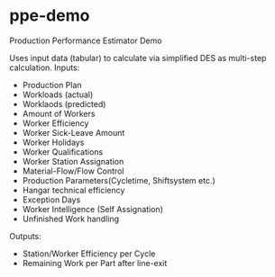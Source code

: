 # ppe-demo
Production Performance Estimator Demo

Uses input data (tabular) to calculate via simplified DES as multi-step calculation.
Inputs:
- Production Plan
- Workloads (actual)
- Worklaods (predicted)
- Amount of Workers
- Worker Efficiency
- Worker Sick-Leave Amount
- Worker Holidays
- Worker Qualifications
- Worker Station Assignation
- Material-Flow/Flow Control
- Production Parameters(Cycletime, Shiftsystem etc.)
- Hangar technical efficiency
- Exception Days
- Worker Intelligence (Self Assignation)
- Unfinished Work handling

Outputs:
- Station/Worker Efficiency per Cycle
- Remaining Work per Part after line-exit
